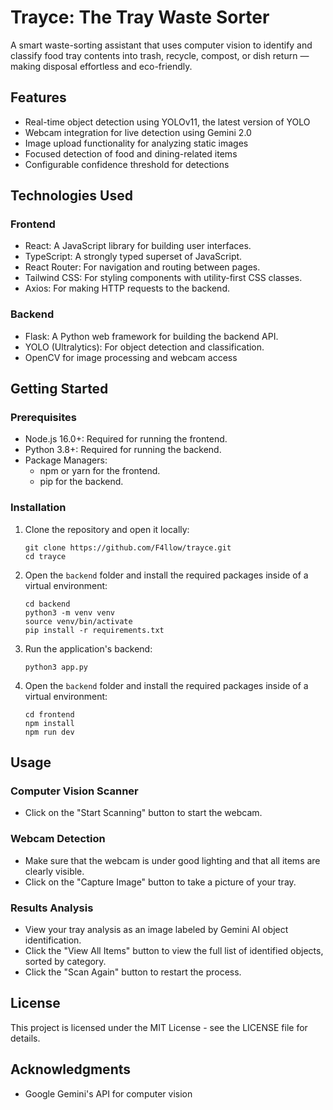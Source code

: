 # Trayce: The Tray Waste Sorter

A smart waste-sorting assistant that uses computer vision to identify and classify food tray contents into trash, recycle, compost, or dish return — making disposal effortless and eco-friendly.

## Features

- Real-time object detection using YOLOv11, the latest version of YOLO
- Webcam integration for live detection using Gemini 2.0
- Image upload functionality for analyzing static images
- Focused detection of food and dining-related items
- Configurable confidence threshold for detections

## Technologies Used

### Frontend
- React: A JavaScript library for building user interfaces.
- TypeScript: A strongly typed superset of JavaScript.
- React Router: For navigation and routing between pages.
- Tailwind CSS: For styling components with utility-first CSS classes.
- Axios: For making HTTP requests to the backend.

### Backend
- Flask: A Python web framework for building the backend API.
- YOLO (Ultralytics): For object detection and classification.
- OpenCV for image processing and webcam access

## Getting Started

### Prerequisites

- Node.js 16.0+: Required for running the frontend.
- Python 3.8+: Required for running the backend.
- Package Managers:
   - npm or yarn for the frontend.
   - pip for the backend.

### Installation

1. Clone the repository and open it locally:
   ```
   git clone https://github.com/F4llow/trayce.git
   cd trayce
   ```

2. Open the `backend` folder and install the required packages inside of a virtual environment:
   ```
   cd backend
   python3 -m venv venv
   source venv/bin/activate
   pip install -r requirements.txt
   ```

3. Run the application's backend:
   ```
   python3 app.py
   ```
   
4. Open the `backend` folder and install the required packages inside of a virtual environment:
   ```
   cd frontend
   npm install
   npm run dev
   ```

## Usage

### Computer Vision Scanner
- Click on the "Start Scanning" button to start the webcam.

### Webcam Detection
- Make sure that the webcam is under good lighting and that all items are clearly visible.
- Click on the "Capture Image" button to take a picture of your tray.

### Results Analysis
- View your tray analysis as an image labeled by Gemini AI object identification.
- Click the "View All Items" button to view the full list of identified objects, sorted by category. 
- Click the "Scan Again" button to restart the process.

## License

This project is licensed under the MIT License - see the LICENSE file for details.

## Acknowledgments

- Google Gemini's API for computer vision 
